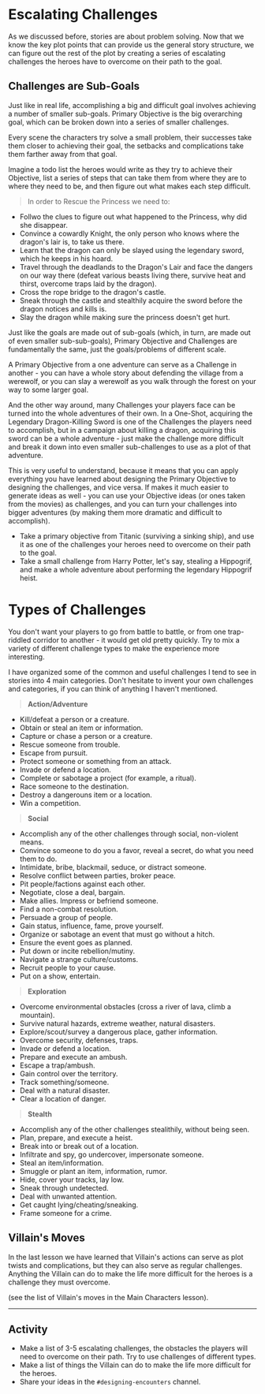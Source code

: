 # Escalating Challenges
As we discussed before, stories are about problem solving. Now that we know the key plot points that can provide us the general story structure, we can figure out the rest of the plot by creating a series of escalating challenges the heroes have to overcome on their path to the goal.

## Challenges are Sub-Goals
Just like in real life, accomplishing a big and difficult goal involves achieving a number of smaller sub-goals. Primary Objective is the big overarching goal, which can be broken down into a series of smaller challenges. 

Every scene the characters try solve a small problem, their successes take them closer to achieving their goal, the setbacks and complications take them farther away from that goal.

Imagine a todo list the heroes would write as they try to achieve their Objective, list a series of steps that can take them from where they are to where they need to be, and then figure out what makes each step difficult.

> In order to Rescue the Princess we need to:
- Follwo the clues to figure out what happened to the Princess, why did she disappear.
- Convince a cowardly Knight, the only person who knows where the dragon's lair is, to take us there.
- Learn that the dragon can only be slayed using the legendary sword, which he keeps in his hoard.
- Travel through the deadlands to the Dragon's Lair and face the dangers on our way there (defeat various beasts living there, survive heat and thirst, overcome traps laid by the dragon).
- Cross the rope bridge to the dragon's castle.
- Sneak through the castle and stealthily acquire the sword before the dragon notices and kills is.
- Slay the dragon while making sure the princess doesn't get hurt.

Just like the goals are made out of sub-goals (which, in turn, are made out of even smaller sub-sub-goals), Primary Objective and Challenges are fundamentally the same, just the goals/problems of different scale.

A Primary Objective from a one adventure can serve as a Challenge in another - you can have a whole story about defending the village from a werewolf, or you can slay a werewolf as you walk through the forest on your way to some larger goal. 

And the other way around, many Challenges your players face can be turned into the whole adventures of their own. In a One-Shot, acquiring the Legendary Dragon-Killing Sword is one of the Challenges the players need to accomplish, but in a campaign about killing a dragon, acquiring this sword can be a whole adventure - just make the challenge more difficult and break it down into even smaller sub-challenges to use as a plot of that adventure.

This is very useful to understand, because it means that you can apply everything you have learned about designing the Primary Objective to designing the challenges, and vice versa. If makes it much easier to generate ideas as well - you can use your Objective ideas (or ones taken from the movies) as challenges, and you can turn your challenges into bigger adventures (by making them more dramatic and difficult to accomplish).

> 
- Take a primary objective from Titanic (surviving a sinking ship), and use it as one of the challenges your heroes need to overcome on their path to the goal.
- Take a small challenge from Harry Potter, let's say, stealing a Hippogrif, and make a whole adventure about performing the legendary Hippogrif heist.

# Types of Challenges
You don't want your players to go from battle to battle, or from one trap-riddled corridor to another - it would get old pretty quickly. Try to mix a variety of different challenge types to make the experience more interesting.

I have organized some of the common and useful challenges I tend to see in stories into 4 main categories. Don't hesitate to invent your own challenges and categories, if you can think of anything I haven't mentioned.

> **Action/Adventure**
- Kill/defeat a person or a creature.
- Obtain or steal an item or information.
- Capture or chase a person or a creature.
- Rescue someone from trouble.
- Escape from pursuit.
- Protect someone or something from an attack.
- Invade or defend a location.
- Complete or sabotage a project (for example, a ritual).
- Race someone to the destination.
- Destroy a dangerouns item or a location.
- Win a competition.

> **Social**
- Accomplish any of the other challenges through social, non-violent means.
- Convince someone to do you a favor, reveal a secret, do what you need them to do.
- Intimidate, bribe, blackmail, seduce, or distract someone.
- Resolve conflict between parties, broker peace.
- Pit people/factions against each other.
- Negotiate, close a deal, bargain.
- Make allies. Impress or befriend someone.
- Find a non-combat resolution.
- Persuade a group of people.
- Gain status, influence, fame, prove yourself.
- Organize or sabotage an event that must go without a hitch.
- Ensure the event goes as planned.
- Put down or incite rebellion/mutiny.
- Navigate a strange culture/customs.
- Recruit people to your cause.
- Put on a show, entertain.

> **Exploration**
- Overcome environmental obstacles (cross a river of lava, climb a mountain).
- Survive natural hazards, extreme weather, natural disasters.
- Explore/scout/survey a dangerous place, gather information.
- Overcome security, defenses, traps.  
- Invade or defend a location.
- Prepare and execute an ambush.
- Escape a trap/ambush.
- Gain control over the territory.
- Track something/someone.
- Deal with a natural disaster.
- Clear a location of danger.

> **Stealth**
- Accomplish any of the other challenges stealithily, without being seen.
- Plan, prepare, and execute a heist.
- Break into or break out of a location.
- Infiltrate and spy, go undercover, impersonate someone.
- Steal an item/information.
- Smuggle or plant an item, information, rumor.
- Hide, cover your tracks, lay low.
- Sneak through undetected.
- Deal with unwanted attention.
- Get caught lying/cheating/sneaking.
- Frame someone for a crime.

## Villain's Moves
In the last lesson we have learned that Villain's actions can serve as plot twists and complications, but they can also serve as regular challenges. Anything the Villain can do to make the life more difficult for the heroes is a challenge they must overcome.

(see the list of Villain's moves in the Main Characters lesson).

---

## Activity
- Make a list of 3-5 escalating challenges, the obstacles the players will need to overcome on their path. Try to use challenges of different types.
- Make a list of things the Villain can do to make the life more difficult for the heroes.
- Share your ideas in the `#designing-encounters` channel.